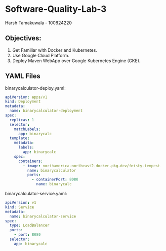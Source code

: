 # Software-Quality-Lab-3

Harsh Tamakuwala - 100824220

## Objectives: 
1. Get Familiar with Docker and Kubernetes. 
2. Use Google Cloud Platform.
3. Deploy Maven WebApp over Google Kubernetes Engine (GKE).

## YAML Files
binarycalculator-deploy.yaml:
  ```yaml
  apiVersion: apps/v1
  kind: Deployment
  metadata:
    name: binarycalculator-deployment
  spec:
    replicas: 1
    selector:
      matchLabels:
        app: binarycalc
    template:
      metadata:
        labels:
          app: binarycalc
      spec:
        containers:
          - image: northamerica-northeast2-docker.pkg.dev/feisty-tempest-415720/sofe3980u/binarycalculator
            name: binarycalculator
            ports:
              - containerPort: 8080
                name: binarycalc
  ```
binarycalculator-service.yaml:
  ```yaml
  apiVersion: v1
  kind: Service
  metadata:
    name: binarycalculator-service
  spec:
    type: LoadBalancer
    ports:
      - port: 8080
    selector:
      app: binarycalc
  ```
